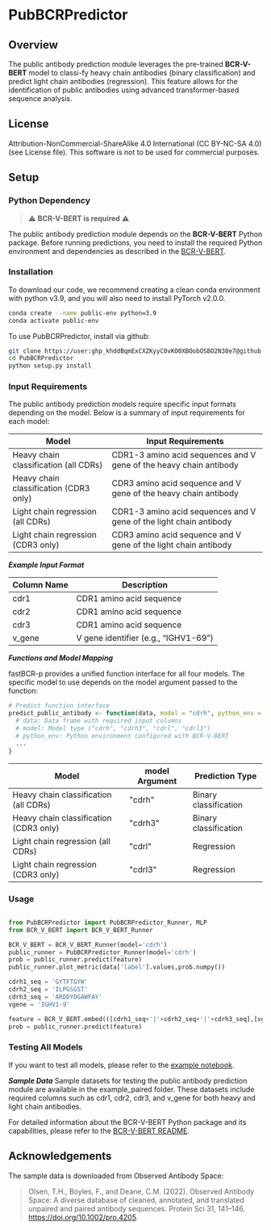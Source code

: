 # PubBCRPredictor

## Overview
The public antibody prediction module leverages the pre-trained **BCR-V-BERT** model to classi-fy heavy chain antibodies (binary classification) and predict light chain antibodies (regression). This feature allows for the identification of public antibodies using advanced transformer-based sequence analysis.

## License
Attribution-NonCommercial-ShareAlike 4.0 International (CC BY-NC-SA 4.0) (see License file).
This software is not to be used for commercial purposes.

## Setup

### Python Dependency
> :warning:  **BCR-V-BERT is required**  :warning:

The public antibody prediction module depends on the **BCR-V-BERT** Python package. Before running predictions, you need to install the required Python environment and dependencies as described in the [BCR-V-BERT](https://github.com/ZhangLabTJU/BCR-V-BERT).

### Installation
 
To download our code, we recommend creating a clean conda environment with python v3.9, and you will also need to install PyTorch v2.0.0.
```bash
conda create --name public-env python=3.9
conda activate public-env
```

To use PubBCRPredictor, install via github:
```bash
git clone https://user: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@github.com/ZhangLabTJU/PubBCRPredictor.git
cd PubBCRPredictor
python setup.py install
```

### Input Requirements
The public antibody prediction models require specific input formats depending on the model. Below is a summary of input requirements for each model:

| Model       | Input Requirements |
| ----------- | ----------- | 
| Heavy chain classification (all CDRs)| CDR1-3 amino acid sequences and V gene of the heavy chain antibody |
| Heavy chain classification (CDR3 only)| CDR3 amino acid sequence and V gene of the heavy chain antibody  |
| Light chain regression (all CDRs)| CDR1-3 amino acid sequences and V gene of the light chain antibody|
| Light chain regression (CDR3 only)| CDR3 amino acid sequence and V gene of the light chain antibody  |

***Example Input Format***

| Column Name | Description |
| ----------- | ----------- |
| cdr1        | CDR1 amino acid sequence       |
| cdr2        | CDR1 amino acid sequence       |
| cdr3        | CDR1 amino acid sequence       |
| v_gene      | V gene identifier (e.g., “IGHV1-69”)       |

***Functions and Model Mapping***

fastBCR-p provides a unified function interface for all four models. The specific model to use depends on the model argument passed to the function:
```r
# Predict function interface
predict_public_antibody <- function(data, model = "cdrh", python_env = "r-py-env") {
  # data: Data frame with required input columns
  # model: Model type ("cdrh", "cdrh3", "cdrl", "cdrl3")
  # python_env: Python environment configured with BCR-V-BERT
  ...
}
```

| Model | model Argument | Prediction Type |
| ----------- | ----------- | ----------- |
| Heavy chain classification (all CDRs) | "cdrh"  | Binary classification |
| Heavy chain classification (CDR3 only)| "cdrh3" | Binary classification |
| Light chain regression (all CDRs)     | "cdrl"  | Regression |
| Light chain regression (CDR3 only)    | "cdrl3" | Regression |

### Usage

```python

from PubBCRPredictor import PubBCRPredictor_Runner, MLP
from BCR_V_BERT import BCR_V_BERT_Runner

BCR_V_BERT = BCR_V_BERT_Runner(model='cdrh')
public_runner = PubBCRPredictor_Runner(model='cdrh')
prob = public_runner.predict(feature)
public_runner.plot_metric(data['label'].values,prob.numpy())

cdrh1_seq = 'GYTFTGYW'
cdrh2_seq = 'ILPGSGST'
cdrh3_seq = 'ARDDYDGAWFAY'
vgene = 'IGHV1-9'

feature = BCR_V_BERT.embed(([cdrh1_seq+'|'+cdrh2_seq+'|'+cdrh3_seq],[vgene]))
prob = public_runner.predict(feature)
```

### Testing All Models
If you want to test all models, please refer to the [example notebook](https://github.com/ZhangLabTJU/PubBCRPredictor/blob/main/example/example.ipynb).

***Sample Data***
Sample datasets for testing the public antibody prediction module are available in the example_paired folder. These datasets include required columns such as cdr1, cdr2, cdr3, and v_gene for both heavy and light chain antibodies.

For detailed information about the BCR-V-BERT Python package and its capabilities, please refer to the [BCR-V-BERT README](https://github.com/ZhangLabTJU/BCR-V-BERT).


## Acknowledgements

The sample data is downloaded from Observed Antibody Space:
> Olsen, T.H., Boyles, F., and Deane, C.M. (2022). Observed Antibody Space: A diverse database of cleaned, annotated, and translated unpaired and paired antibody sequences. Protein Sci 31, 141–146. https://doi.org/10.1002/pro.4205.

